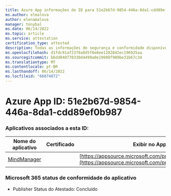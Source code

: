 ```yaml
---
title: Azure App informações de ID para 51e2b67d-9854-446a-8da1-cdd89ef0b987
ms.author: elmalova
author: elenamalova
manager: tonybal
ms.date: 06/14/2022
ms.topic: article
ms.service: attestation
certification_type: attested
description: Todas as informações de segurança e conformidade disponíveis para 51e2b67d-9854-446a-8da1-cdd89ef0b987.
ms.openlocfilehash: d1fdc91af2370a8d5f8e8ee1202042ec196925aa
ms.sourcegitcommit: b6dd040770330d4499a0e19998f909be31b67c34
ms.translationtype: MT
ms.contentlocale: pt-BR
ms.lasthandoff: 06/14/2022
ms.locfileid: "66074072"
---
```

# <a name="azure-app-id-51e2b67d-9854-446a-8da1-cdd89ef0b987"></a>Azure App ID: 51e2b67d-9854-446a-8da1-cdd89ef0b987


### <a name="apps-associated-with-this-id"></a>Aplicativos associados a esta ID:
| **Nome do aplicativo** | **Certificado** | **Exibir no AppSource** |
|--------------|---------------|-----------------------|
| [MindManager](../forward/WA200002261.md) |  | [https://appsource.microsoft.com/product/office/WA200002261](https://appsource.microsoft.com/product/office/WA200002261) |

### <a name="microsoft-365-app-compliance-status"></a>Microsoft 365 status de conformidade do aplicativo
- Publisher Status do Atestado: Concluído
